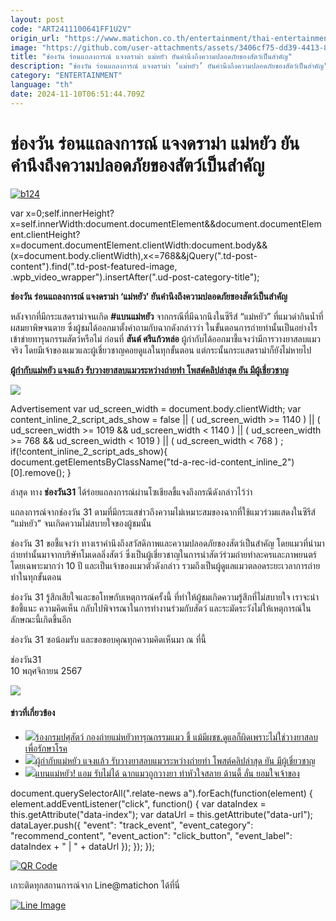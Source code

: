 ```yaml
---
layout: post
code: "ART2411100641FF1U2V"
origin_url: "https://www.matichon.co.th/entertainment/thai-entertainment/news_4891351"
image: "https://github.com/user-attachments/assets/3406cf75-dd39-4413-87c4-9f8813a606f4"
title: "ช่องวัน ร่อนแถลงการณ์ แจงดราม่า แม่หยัว ยันคำนึงถึงความปลอดภัยของสัตว์เป็นสำคัญ"
description: "ช่องวัน ร่อนแถลงการณ์ แจงดราม่า ‘แม่หยัว’ ยันคำนึงถึงความปลอดภัยของสัตว์เป็นสำคัญ"
category: "ENTERTAINMENT"
language: "th"
date: 2024-11-10T06:51:44.709Z
---
```


# ช่องวัน ร่อนแถลงการณ์ แจงดราม่า แม่หยัว ยันคำนึงถึงความปลอดภัยของสัตว์เป็นสำคัญ

[![](https://www.matichon.co.th/wp-content/uploads/2024/11/b124.jpg "b124")](https://www.matichon.co.th/wp-content/uploads/2024/11/b124.jpg)

var x=0;self.innerHeight?x=self.innerWidth:document.documentElement&&document.documentElement.clientHeight?x=document.documentElement.clientWidth:document.body&&(x=document.body.clientWidth),x<=768&&jQuery(".td-post-content").find(".td-post-featured-image, .wpb\_video\_wrapper").insertAfter(".ud-post-category-title");

**ช่องวัน ร่อนแถลงการณ์ แจงดราม่า ‘แม่หยัว’ ยันคำนึงถึงความปลอดภัยของสัตว์เป็นสำคัญ**

หลังจากที่มีกระแสดราม่าจนเกิด **#แบนแม่หยัว** จากกรณีที่มีฉากนึงในซีรีส์ “แม่หยัว” ที่แมวดำกินน้ำที่ผสมยาพิษจนตาย ซึ่งผู้ชมได้ออกมาตั้งคำถามกับฉากดังกล่าวว่า ในขั้นตอนการถ่ายทำนั้นเป็นอย่างไร เข้าข่ายทารุนกรรมสัตว์หรือไม่ ก่อนที่ **สันต์ ศรีแก้วหล่อ** ผู้กำกับได้ออกมาชี้แจงว่ามีการวางยาสลบแมวจริง โดยมีเจ้าของแมวและผู้เชี่ยวชาญคอยดูแลในทุกขั้นตอน แต่กระนั้นกระแสดราม่าก็ยังไม่หายไป

[**ผู้กำกับแม่หยัว แจงแล้ว รับวางยาสลบแมวระหว่างถ่ายทำ โพสต์คลิปล่าสุด ยัน มีผู้เชี่ยวชาญ**](https://www.matichon.co.th/entertainment/news_4890259)

![](https://www.matichon.co.th/wp-content/uploads/2024/11/S__130981922_0.jpg)

Advertisement var ud\_screen\_width = document.body.clientWidth; var content\_inline\_2\_script\_ads\_show = false || ( ud\_screen\_width >= 1140 ) || ( ud\_screen\_width >= 1019 && ud\_screen\_width < 1140 ) || ( ud\_screen\_width >= 768 && ud\_screen\_width < 1019 ) || ( ud\_screen\_width < 768 ) ; if(!content\_inline\_2\_script\_ads\_show){ document.getElementsByClassName("td-a-rec-id-content\_inline\_2")\[0\].remove(); }

ล่าสุด ทาง **ช่องวัน31** ได้ร่อยแถลงการณ์ผ่านโซเชียลชี้แจงถึงกรณีดังกล่าวไว้ว่า

แถลงการณ์จากช่องวัน 31 ตามที่มีกระแสข่าวถึงความไม่เหมาะสมของฉากที่ใช้แมวร่วมแสดงในซีรีส์ “แม่หยัว” จนเกิดความไม่สบายใจของผู้ชมนั้น

ช่องวัน 31 ขอชี้แจงว่า ทางเราคำนึงถึงสวัสดิภาพและความปลอดภัยของสัตว์เป็นสำคัญ โดยแมวที่นำมาถ่ายทำนั้นมาจากบริษัทโมเดลลิ่งสัตว์ ซึ่งเป็นผู้เชี่ยวชาญในการนำสัตว์ร่วมถ่ายทำละครและภาพยนตร์โดยเฉพาะมากว่า 10 ปี และเป็นเจ้าของแมวตัวดังกล่าว รวมถึงเป็นผู้ดูแลแมวตลอดระยะเวลาการถ่ายทำในทุกขั้นตอน

ช่องวัน 31 รู้สึกเสียใจและขอโทษกับเหตุการณ์ครั้งนี้ ที่ทำให้ผู้ชมเกิดความรู้สึกที่ไม่สบายใจ เราจะนำข้อชี้แนะ ความคิดเห็น กลับไปพิจารณาในการทำงานร่วมกับสัตว์ และระมัดระวังไม่ให้เหตุการณ์ในลักษณะนี้เกิดขึ้นอีก

ช่องวัน 31 ซอน้อมรับ และขอขอบคุณทุกความคิดเห็นมา ณ ที่นี้

ช่องวัน31  
10 พฤศจิกายน 2567

![](https://www.matichon.co.th/wp-content/uploads/2024/11/S__130981920_0.jpg)

#### ข่าวที่เกี่ยวข้อง

*   [![](https://www.matichon.co.th/wp-content/uploads/2024/11/11-83-150x150.jpg)ร้องกรมปศุสัตว์ กองถ่ายแม่หยัวทารุณกรรมแมว ชี้ แม้มีผชช.ดูแลก็ผิดเพราะไม่ใช่วางยาสลบเพื่อรักษาโรค](https://www.matichon.co.th/local/quality-life/news_4890396)
*   [![](https://www.matichon.co.th/wp-content/uploads/2024/11/45045070-150x150.jpg)ผู้กำกับแม่หยัว แจงแล้ว รับวางยาสลบแมวระหว่างถ่ายทำ โพสต์คลิปล่าสุด ยัน มีผู้เชี่ยวชาญ](https://www.matichon.co.th/entertainment/news_4890259)
*   [![](https://www.matichon.co.th/wp-content/uploads/2024/11/ปกข่าว-7281-84-150x150.jpg)แบนแม่หยัว! แอม รับไม่ได้ ฉากแมวถูกวางยา ทำหัวใจสลาย ด้านดี้ ลั่น ยอมใจเจ้าของ](https://www.matichon.co.th/entertainment/thai-entertainment/news_4891158)

document.querySelectorAll(".relate-news a").forEach(function(element) { element.addEventListener("click", function() { var dataIndex = this.getAttribute("data-index"); var dataUrl = this.getAttribute("data-url"); dataLayer.push({ "event": "track\_event", "event\_category": "recommend\_content", "event\_action": "click\_button", "event\_label": dataIndex + " | " + dataUrl }); }); });

[![QR Code](https://www.matichon.co.th/wp-content/uploads/2023/07/wob1371z.jpg)](https://lin.ee/ht0nDxX)

เกาะติดทุกสถานการณ์จาก Line@matichon ได้ที่นี่

[![Line Image](https://www.matichon.co.th/wp-content/uploads/2023/07/th.png)](https://lin.ee/ht0nDxX)